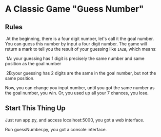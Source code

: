 # A Classic Game "Guess Number"

## Rules

​	At the beginning, there is a four digit number, let's call it the goal number. You can guess this number by input a four digit number. The game will return a mark to tell you the result of your guessing like `1A2B`, which means:

​	1A: your guessing has 1 digit is precisely the same number and same position as the goal number 

​	2B:your guessing has 2 digits are the same in the goal number, but not the same position.

Now, you can change you input number, until you got the same number as the goal number, you win. Or, you used up all your 7 chances, you lose.

## Start This Thing Up

Just run app.py, and access localhost:5000, you got a web interface.

Run guessNumber.py, you got a console interface.